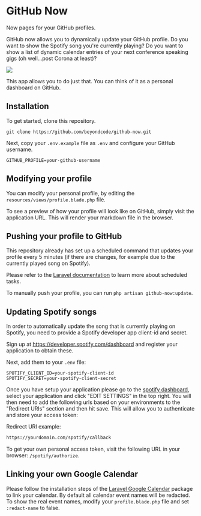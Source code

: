 # GitHub Now

Now pages for your GitHub profiles.

GitHub now allows you to dynamically update your GitHub profile. Do you want to show the Spotify song you're currently playing?
Do you want to show a list of dynamic calendar entries of your next conference speaking gigs (oh well...post Corona at least)?

![](https://pociot.dev/github-now/example.png)

This app allows you to do just that. You can think of it as a personal dashboard on GitHub.

## Installation

To get started, clone this repository.

```
git clone https://github.com/beyondcode/github-now.git
```

Next, copy your `.env.example` file as `.env` and configure your GitHub username.

```
GITHUB_PROFILE=your-github-username
```

## Modifying your profile

You can modify your personal profile, by editing the `resources/views/profile.blade.php` file.

To see a preview of how your profile will look like on GitHub, simply visit the application URL. This will render your markdown file in the browser.

## Pushing your profile to GitHub

This repository already has set up a scheduled command that updates your profile every 5 minutes (if there are changes, for example due to the currently played song on Spotify).

Please refer to the [Laravel documentation](https://laravel.com/docs/7.x/scheduling) to learn more about scheduled tasks.

To manually push your profile, you can run `php artisan github-now:update`. 

## Updating Spotify songs

In order to automatically update the song that is currently playing on Spotify, you need to provide a Spotify developer app client-id and secret.

Sign up at https://developer.spotify.com/dashboard and register your application to obtain these.

Next, add them to your `.env` file:

```
SPOTIFY_CLIENT_ID=your-spotify-client-id
SPOTIFY_SECRET=your-spotify-client-secret
```

Once you have setup your application please go to the [spotify dashboard](https://developer.spotify.com/dashboard/applications), select your application and click "EDIT SETTINGS" in the top right. You will then need to add the following urls based on your environments to the "Redirect URIs" 
section and then hit save. This will allow you to authenticate and store your access token:

Redirect URI example:
```bash
https://yourdomain.com/spotify/callback
```

To get your own personal access token, visit the following URL in your browser: `/spotify/authorize`.

## Linking your own Google Calendar

Please follow the installation steps of the [Laravel Google Calendar](https://github.com/spatie/laravel-google-calendar#installation) package to link your calendar.
By default all calendar event names will be redacted. To show the real event names, modify your `profile.blade.php` file and set `:redact-name` to false.

